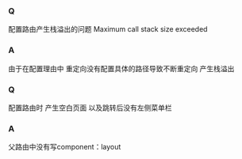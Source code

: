 ### Q
配置路由产生栈溢出的问题  Maximum call stack size exceeded

### A
由于在配置理由中 重定向没有配置具体的路径导致不断重定向 产生栈溢出

### Q
配置路由时 产生空白页面 以及跳转后没有左侧菜单栏

### A
父路由中没有写component：layout